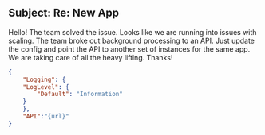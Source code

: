 ## Subject: Re: New App

Hello! The team solved the issue. Looks like we are running into issues with scaling. The team broke out background processing to an API. Just update the config and point the API to another set of instances for the same app. We are taking care of all the heavy lifting. Thanks!

```json
{
    "Logging": {
    "LogLevel": {
        "Default": "Information"
    }      
    },
    "API":"{url}"
}

```


